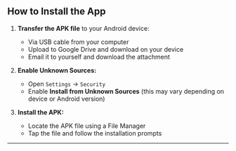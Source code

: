 ## How to Install the App

1. **Transfer the APK file** to your Android device:
   - Via USB cable from your computer
   - Upload to Google Drive and download on your device
   - Email it to yourself and download the attachment

2. **Enable Unknown Sources:**
   - Open `Settings` → `Security`
   - Enable **Install from Unknown Sources** (this may vary depending on device or Android version)

3. **Install the APK:**
   - Locate the APK file using a File Manager
   - Tap the file and follow the installation prompts

---
